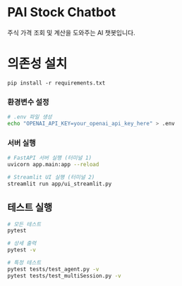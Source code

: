 # PAI Stock Chatbot

주식 가격 조회 및 계산을 도와주는 AI 챗봇입니다.


# 의존성 설치
```
pip install -r requirements.txt
```

### 환경변수 설정
```bash
# .env 파일 생성
echo "OPENAI_API_KEY=your_openai_api_key_here" > .env
```

### 서버 실행
```bash
# FastAPI 서버 실행 (터미널 1)
uvicorn app.main:app --reload

# Streamlit UI 실행 (터미널 2)
streamlit run app/ui_streamlit.py
```


## 테스트 실행
```bash
# 모든 테스트
pytest

# 상세 출력
pytest -v

# 특정 테스트
pytest tests/test_agent.py -v
pytest tests/test_multiSession.py -v
```
